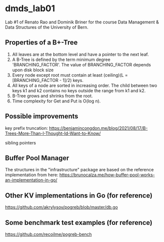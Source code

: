# dmds_lab01

Lab #1 of Renato Rao and Dominik Briner for the course Data Management & Data Structures of the University of Bern.

## Properties of a B+-Tree

1. All leaves are at the bottom level and have a pointer to the next leaf.
2. A B-Tree is defined by the term minimum degree 'BRANCHING_FACTOR'. The value of BRANCHING_FACTOR depends upon disk block size
3. Every node except root must contain at least (ceiling)(L = [BRANCHING_FACTOR - 1]/2) keys.
4. All keys of a node are sorted in increasing order. The child between two keys k1 and k2 contains no keys outside the range from k1 and k2.
5. B-Tree grows and shrinks from the root.
6. Time complexity for Get and Put is O(log n).

## Possible improvements

key prefix truncation:
https://benjamincongdon.me/blog/2021/08/17/B-Trees-More-Than-I-Thought-Id-Want-to-Know/

sibling pointers

## Buffer Pool Manager

The structures in the "infrastructure" package are based on the reference implementation from here:
https://brunocalza.me/how-buffer-pool-works-an-implementation-in-go/


## Other KV implementations in Go (for reference)

https://github.com/akrylysov/pogreb/blob/master/db.go


## Some benchmark test examples (for reference)
https://github.com/recoilme/pogreb-bench


